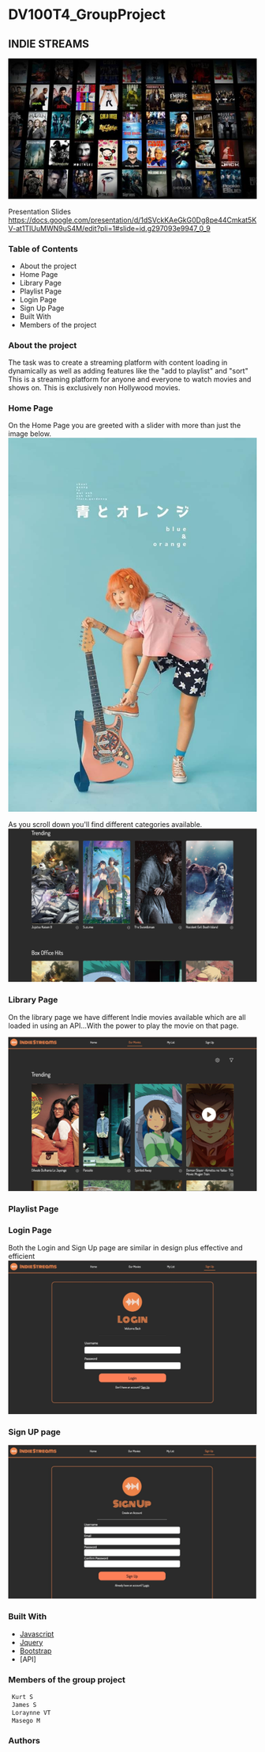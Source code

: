 # DV100T4_GroupProject

## INDIE STREAMS

![Splash screen](assets/splashscreen/Posterwall.jpg)

Presentation Slides [
](https://docs.google.com/presentation/d/1dSVckKAeGkG0Dg8pe44Cmkat5KV-at1TIUuMWN9uS4M/edit?pli=1#slide=id.g297093e9947_0_9)https://docs.google.com/presentation/d/1dSVckKAeGkG0Dg8pe44Cmkat5KV-at1TIUuMWN9uS4M/edit?pli=1#slide=id.g297093e9947_0_9


### Table of Contents
* About the project
* Home Page
* Library Page
* Playlist Page
* Login Page
* Sign Up Page
* Built With
* Members of the project

### About the project
The task was to create a streaming platform with content loading in dynamically as well as adding features like the "add to playlist" and "sort"
This is a streaming platform for anyone and everyone to watch movies and shows on. This is exclusively non Hollywood movies. 

### Home Page

On the Home Page you are greeted with a slider with more than just the image below.
![](assets/AotoOrenji.jpg)

As you scroll down you'll find different categories available. ![](assets/homepagecopy.jpeg)

### Library Page
On the library page we have different Indie movies available which are all loaded in using an API...With the power to play the movie on that page.

![](/assets/svgs/allmovies.jpeg)


### Playlist Page 


### Login Page
Both the Login and Sign Up page are similar in design plus effective and efficient 
![](assets/svgs/loginpg.jpeg)

### Sign UP page
![](assets/svgs/signuppg.jpeg)

### Built With
* [Javascript]()
* [Jquery]()
* [Bootstrap]()
* [API]

### Members of the group project
     Kurt S
     James S
     Loraynne VT
     Masego M


### Authors
